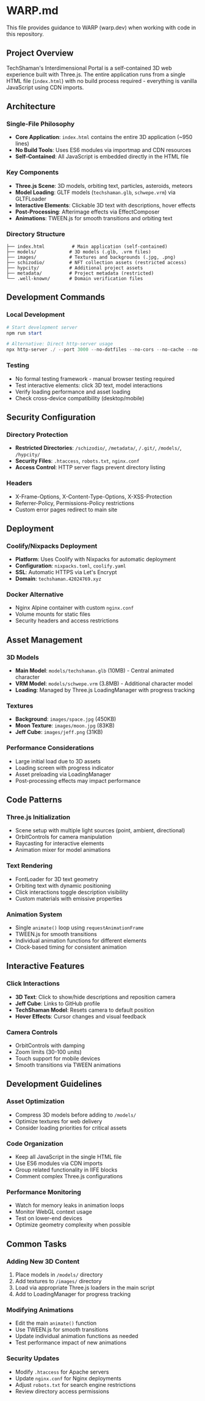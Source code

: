 # WARP.md

This file provides guidance to WARP (warp.dev) when working with code in this repository.

## Project Overview

TechShaman's Interdimensional Portal is a self-contained 3D web experience built with Three.js. The entire application runs from a single HTML file (`index.html`) with no build process required - everything is vanilla JavaScript using CDN imports.

## Architecture

### Single-File Philosophy
- **Core Application**: `index.html` contains the entire 3D application (~950 lines)
- **No Build Tools**: Uses ES6 modules via importmap and CDN resources
- **Self-Contained**: All JavaScript is embedded directly in the HTML file

### Key Components
- **Three.js Scene**: 3D models, orbiting text, particles, asteroids, meteors
- **Model Loading**: GLTF models (`techshaman.glb`, `schwepe.vrm`) via GLTFLoader
- **Interactive Elements**: Clickable 3D text with descriptions, hover effects
- **Post-Processing**: Afterimage effects via EffectComposer
- **Animations**: TWEEN.js for smooth transitions and orbiting text

### Directory Structure
```
├── index.html          # Main application (self-contained)
├── models/            # 3D models (.glb, .vrm files)
├── images/            # Textures and backgrounds (.jpg, .png)
├── schizodio/         # NFT collection assets (restricted access)
├── hypcity/           # Additional project assets
├── metadata/          # Project metadata (restricted)
└── .well-known/       # Domain verification files
```

## Development Commands

### Local Development
```powershell
# Start development server
npm run start

# Alternative: Direct http-server usage
npx http-server ./ --port 3000 --no-dotfiles --no-cors --no-cache --no-logs --no-robots
```

### Testing
- No formal testing framework - manual browser testing required
- Test interactive elements: click 3D text, model interactions
- Verify loading performance and asset loading
- Check cross-device compatibility (desktop/mobile)

## Security Configuration

### Directory Protection
- **Restricted Directories**: `/schizodio/`, `/metadata/`, `/.git/`, `/models/`, `/hypcity/`
- **Security Files**: `.htaccess`, `robots.txt`, `nginx.conf`
- **Access Control**: HTTP server flags prevent directory listing

### Headers
- X-Frame-Options, X-Content-Type-Options, X-XSS-Protection
- Referrer-Policy, Permissions-Policy restrictions
- Custom error pages redirect to main site

## Deployment

### Coolify/Nixpacks Deployment
- **Platform**: Uses Coolify with Nixpacks for automatic deployment
- **Configuration**: `nixpacks.toml`, `coolify.yaml`
- **SSL**: Automatic HTTPS via Let's Encrypt
- **Domain**: `techshaman.42024769.xyz`

### Docker Alternative
- Nginx Alpine container with custom `nginx.conf`
- Volume mounts for static files
- Security headers and access restrictions

## Asset Management

### 3D Models
- **Main Model**: `models/techshaman.glb` (10MB) - Central animated character
- **VRM Model**: `models/schwepe.vrm` (3.8MB) - Additional character model
- **Loading**: Managed by Three.js LoadingManager with progress tracking

### Textures
- **Background**: `images/space.jpg` (450KB)
- **Moon Texture**: `images/moon.jpg` (83KB) 
- **Jeff Cube**: `images/jeff.png` (31KB)

### Performance Considerations
- Large initial load due to 3D assets
- Loading screen with progress indicator
- Asset preloading via LoadingManager
- Post-processing effects may impact performance

## Code Patterns

### Three.js Initialization
- Scene setup with multiple light sources (point, ambient, directional)
- OrbitControls for camera manipulation
- Raycasting for interactive elements
- Animation mixer for model animations

### Text Rendering
- FontLoader for 3D text geometry
- Orbiting text with dynamic positioning
- Click interactions toggle description visibility
- Custom materials with emissive properties

### Animation System
- Single `animate()` loop using `requestAnimationFrame`
- TWEEN.js for smooth transitions
- Individual animation functions for different elements
- Clock-based timing for consistent animation

## Interactive Features

### Click Interactions
- **3D Text**: Click to show/hide descriptions and reposition camera
- **Jeff Cube**: Links to GitHub profile
- **TechShaman Model**: Resets camera to default position
- **Hover Effects**: Cursor changes and visual feedback

### Camera Controls
- OrbitControls with damping
- Zoom limits (30-100 units)
- Touch support for mobile devices
- Smooth transitions via TWEEN animations

## Development Guidelines

### Asset Optimization
- Compress 3D models before adding to `/models/`
- Optimize textures for web delivery
- Consider loading priorities for critical assets

### Code Organization
- Keep all JavaScript in the single HTML file
- Use ES6 modules via CDN imports
- Group related functionality in IIFE blocks
- Comment complex Three.js configurations

### Performance Monitoring
- Watch for memory leaks in animation loops
- Monitor WebGL context usage
- Test on lower-end devices
- Optimize geometry complexity when possible

## Common Tasks

### Adding New 3D Content
1. Place models in `/models/` directory
2. Add textures to `/images/` directory  
3. Load via appropriate Three.js loaders in the main script
4. Add to LoadingManager for progress tracking

### Modifying Animations
- Edit the main `animate()` function
- Use TWEEN.js for smooth transitions
- Update individual animation functions as needed
- Test performance impact of new animations

### Security Updates
- Modify `.htaccess` for Apache servers
- Update `nginx.conf` for Nginx deployments
- Adjust `robots.txt` for search engine restrictions
- Review directory access permissions